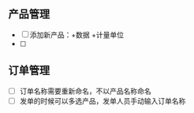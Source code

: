 ## 产品管理
- [ ] 添加新产品：+数据 +计量单位
- [ ]


## 订单管理
- [ ] 订单名称需要重新命名，不以产品名称命名
- [ ] 发单的时候可以多选产品，发单人员手动输入订单名称
